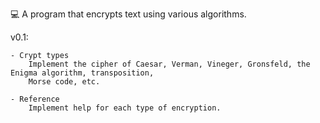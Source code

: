 :computer: A program that encrypts text using various algorithms.

v0.1:

	- Crypt types
		Implement the cipher of Caesar, Verman, Vineger, Gronsfeld, the Enigma algorithm, transposition,
		Morse code, etc.

	- Reference
		Implement help for each type of encryption.

